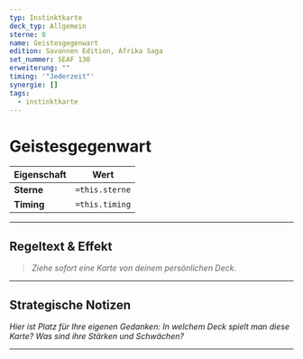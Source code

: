 ```yaml
---
typ: Instinktkarte
deck_typ: Allgemein
sterne: 0
name: Geistesgegenwart
edition: Savannen Edition, Afrika Saga
set_nummer: SEAF 130
erweiterung: ""
timing: '"Jederzeit"'
synergie: []
tags:
  - instinktkarte
---
```


# Geistesgegenwart

| Eigenschaft | Wert |
|---|---|
| **Sterne** | `=this.sterne` |
| **Timing** | `=this.timing` |

---
## Regeltext & Effekt

> *Ziehe sofort eine Karte von deinem persönlichen Deck.*

---
## Strategische Notizen

*Hier ist Platz für Ihre eigenen Gedanken: In welchem Deck spielt man diese Karte? Was sind ihre Stärken und Schwächen?*

---
